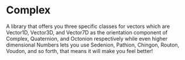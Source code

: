 # Complex
A library that offers you three specific classes for vectors which are Vector1D, Vector3D, and Vector7D as the orientation component of Complex, Quaternion, and Octonion respectively while even higher dimensional Numbers lets you use Sedenion, Pathion, Chingon, Routon, Voudon, and so forth, that means it will make you feel better!

